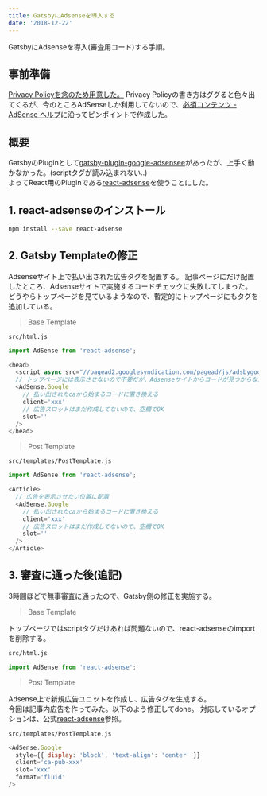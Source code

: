 ```yaml
---
title: GatsbyにAdsenseを導入する
date: '2018-12-22'
---
```


GatsbyにAdsenseを導入(審査用コード)する手順。
<!-- end -->

## 事前準備

[Privacy Policyを念のため用意した。](/privacy)
Privacy Policyの書き方はググると色々出てくるが、今のところAdSenseしか利用してないので、[必須コンテンツ - AdSense ヘルプ](https://support.google.com/adsense/answer/1348695?hl=ja)に沿ってピンポイントで作成した。  

## 概要

GatsbyのPluginとして[gatsby-plugin-google-adsensee](https://github.com/callicoder/gatsby-plugin-google-adsense#readme)があったが、上手く動かなかった。(scriptタグが読み込まれない..)  
よってReact用のPluginである[react-adsense](https://github.com/hustcc/react-adsense)を使うことにした。

## 1. react-adsenseのインストール

```bash
npm install --save react-adsense
```

## 2. Gatsby Templateの修正

Adsenseサイト上で払い出された広告タグを配置する。
記事ページにだけ配置したところ、Adsenseサイトで実施するコードチェックに失敗してしまった。
どうやらトップページを見ているようなので、暫定的にトップページにもタグを追加している。  

> Base Template

`src/html.js`

```js
import AdSense from 'react-adsense';

<head>
  <script async src="//pagead2.googlesyndication.com/pagead/js/adsbygoogle.js"></script>
  // トップページには表示させないので不要だが、Adsenseサイトからコードが見つからなかったので追加
  <AdSense.Google
    // 払い出されたcaから始まるコードに置き換える
    client='xxx'
    // 広告スロットはまだ作成してないので、空欄でOK
    slot=''
  />
</head>
```

> Post Template

`src/templates/PostTemplate.js`

```js
import AdSense from 'react-adsense';

<Article>
  // 広告を表示させたい位置に配置
  <AdSense.Google
    // 払い出されたcaから始まるコードに置き換える
    client='xxx'
    // 広告スロットはまだ作成してないので、空欄でOK
    slot=''
  />
</Article>
```

## 3. 審査に通った後(追記)

3時間ほどで無事審査に通ったので、Gatsby側の修正を実施する。  

> Base Template

トップページではscriptタグだけあれば問題ないので、react-adsenseのimportを削除する。

`src/html.js`
```js
import AdSense from 'react-adsense';
```

> Post Template

Adsense上で新規広告ユニットを作成し、広告タグを生成する。  
今回は記事内広告を作ってみた。以下のよう修正してdone。
対応しているオプションは、公式[react-adsense](https://github.com/hustcc/react-adsense)参照。

`src/templates/PostTemplate.js`
```js
<AdSense.Google
  style={{ display: 'block', 'text-align': 'center' }}
  client='ca-pub-xxx'
  slot='xxx'
  format='fluid'
/>
```
